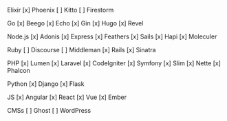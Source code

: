 Elixir
[x] Phoenix
[ ] Kitto
[ ] Firestorm

Go
[x] Beego
[x] Echo
[x] Gin
[x] Hugo
[x] Revel

Node.js
[x] Adonis
[x] Express
[x] Feathers
[x] Sails
[x] Hapi
[x] Moleculer

Ruby
[ ] Discourse
[ ] Middleman
[x] Rails
[x] Sinatra

PHP
[x] Lumen
[x] Laravel
[x] CodeIgniter
[x] Symfony
[x] Slim
[x] Nette
[x] Phalcon

Python
[x] Django
[x] Flask

JS
[x] Angular
[x] React
[x] Vue
[x] Ember

CMSs
[ ] Ghost
[ ] WordPress
